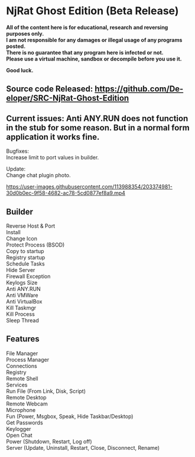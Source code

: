# NjRat Ghost Edition (Beta Release)
<b>All of the content here is for educational, research and reversing purposes only.  
I am not responsible for any damages or illegal usage of any programs posted.  
There is no guarantee that any program here is infected or not.  
Please use a virtual machine, sandbox or decompile before you use it.  
  
  Good luck.</b> 
## Source code Released: https://github.com/De-eloper/SRC-NjRat-Ghost-Edition

  ## Current issues: Anti ANY.RUN does not function in the stub for some reason. But in a normal form application it works fine.
  
Bugfixes:  
Increase limit to port values in builder.  
  
Update:  
Change chat plugin photo.   
  
https://user-images.githubusercontent.com/113988354/203374981-30d0b0ec-9f58-4682-ac78-5cd0877ef8a9.mp4

## Builder  
Reverse Host & Port  
Install  
Change Icon  
Protect Process (BSOD)  
Copy to startup  
Registry startup  
Schedule Tasks  
Hide Server  
Firewall Exception  
Keylogs Size  
Anti ANY.RUN  
Anti VMWare  
Anti VirtualBox  
Kill Taskmgr  
Kill Process  
Sleep Thread  

## Features  
File Manager  
Process Manager  
Connections  
Registry  
Remote Shell  
Services  
Run File (From Link, Disk, Script)  
Remote Desktop  
Remote Webcam  
Microphone  
Fun (Power, Msgbox, Speak, Hide Taskbar/Desktop)  
Get Passwords  
Keylogger  
Open Chat  
Power (Shutdown, Restart, Log off)  
Server (Update, Uninstall, Restart, Close, Disconnect, Rename)  
